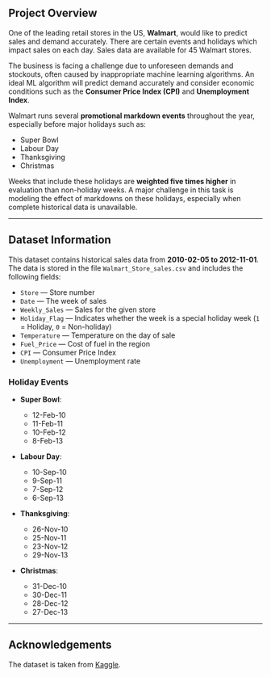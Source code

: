 ## Project Overview

One of the leading retail stores in the US, **Walmart**, would like to predict sales and demand accurately. There are certain events and holidays which impact sales on each day. Sales data are available for 45 Walmart stores.

The business is facing a challenge due to unforeseen demands and stockouts, often caused by inappropriate machine learning algorithms. An ideal ML algorithm will predict demand accurately and consider economic conditions such as the **Consumer Price Index (CPI)** and **Unemployment Index**.

Walmart runs several **promotional markdown events** throughout the year, especially before major holidays such as:

- Super Bowl  
- Labour Day  
- Thanksgiving  
- Christmas  

Weeks that include these holidays are **weighted five times higher** in evaluation than non-holiday weeks. A major challenge in this task is modeling the effect of markdowns on these holidays, especially when complete historical data is unavailable.

---

## Dataset Information

This dataset contains historical sales data from **2010-02-05 to 2012-11-01**. The data is stored in the file `Walmart_Store_sales.csv` and includes the following fields:

- `Store` — Store number  
- `Date` — The week of sales  
- `Weekly_Sales` — Sales for the given store  
- `Holiday_Flag` — Indicates whether the week is a special holiday week (`1` = Holiday, `0` = Non-holiday)  
- `Temperature` — Temperature on the day of sale  
- `Fuel_Price` — Cost of fuel in the region  
- `CPI` — Consumer Price Index  
- `Unemployment` — Unemployment rate  

### Holiday Events

- **Super Bowl**:  
  - 12-Feb-10  
  - 11-Feb-11  
  - 10-Feb-12  
  - 8-Feb-13

- **Labour Day**:  
  - 10-Sep-10  
  - 9-Sep-11  
  - 7-Sep-12  
  - 6-Sep-13

- **Thanksgiving**:  
  - 26-Nov-10  
  - 25-Nov-11  
  - 23-Nov-12  
  - 29-Nov-13

- **Christmas**:  
  - 31-Dec-10  
  - 30-Dec-11  
  - 28-Dec-12  
  - 27-Dec-13

---

## Acknowledgements

The dataset is taken from [Kaggle](https://www.kaggle.com/).

